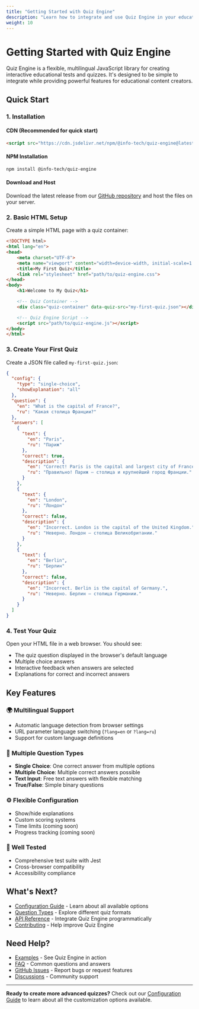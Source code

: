 ```yaml
---
title: "Getting Started with Quiz Engine"
description: "Learn how to integrate and use Quiz Engine in your educational projects"
weight: 10
---
```


# Getting Started with Quiz Engine

Quiz Engine is a flexible, multilingual JavaScript library for creating interactive educational tests and quizzes. It's designed to be simple to integrate while providing powerful features for educational content creators.

## Quick Start

### 1. Installation

#### CDN (Recommended for quick start)
```html
<script src="https://cdn.jsdelivr.net/npm/@info-tech/quiz-engine@latest/dist/quiz-engine.min.js"></script>
```

#### NPM Installation
```bash
npm install @info-tech/quiz-engine
```

#### Download and Host
Download the latest release from our [GitHub repository](https://github.com/info-tech-io/quiz) and host the files on your server.

### 2. Basic HTML Setup

Create a simple HTML page with a quiz container:

```html
<!DOCTYPE html>
<html lang="en">
<head>
    <meta charset="UTF-8">
    <meta name="viewport" content="width=device-width, initial-scale=1.0">
    <title>My First Quiz</title>
    <link rel="stylesheet" href="path/to/quiz-engine.css">
</head>
<body>
    <h1>Welcome to My Quiz</h1>

    <!-- Quiz Container -->
    <div class="quiz-container" data-quiz-src="my-first-quiz.json"></div>

    <!-- Quiz Engine Script -->
    <script src="path/to/quiz-engine.js"></script>
</body>
</html>
```

### 3. Create Your First Quiz

Create a JSON file called `my-first-quiz.json`:

```json
{
  "config": {
    "type": "single-choice",
    "showExplanation": "all"
  },
  "question": {
    "en": "What is the capital of France?",
    "ru": "Какая столица Франции?"
  },
  "answers": [
    {
      "text": {
        "en": "Paris",
        "ru": "Париж"
      },
      "correct": true,
      "description": {
        "en": "Correct! Paris is the capital and largest city of France.",
        "ru": "Правильно! Париж — столица и крупнейший город Франции."
      }
    },
    {
      "text": {
        "en": "London",
        "ru": "Лондон"
      },
      "correct": false,
      "description": {
        "en": "Incorrect. London is the capital of the United Kingdom.",
        "ru": "Неверно. Лондон — столица Великобритании."
      }
    },
    {
      "text": {
        "en": "Berlin",
        "ru": "Берлин"
      },
      "correct": false,
      "description": {
        "en": "Incorrect. Berlin is the capital of Germany.",
        "ru": "Неверно. Берлин — столица Германии."
      }
    }
  ]
}
```

### 4. Test Your Quiz

Open your HTML file in a web browser. You should see:
- The quiz question displayed in the browser's default language
- Multiple choice answers
- Interactive feedback when answers are selected
- Explanations for correct and incorrect answers

## Key Features

### 🌍 Multilingual Support
- Automatic language detection from browser settings
- URL parameter language switching (`?lang=en` or `?lang=ru`)
- Support for custom language definitions

### 🎯 Multiple Question Types
- **Single Choice**: One correct answer from multiple options
- **Multiple Choice**: Multiple correct answers possible
- **Text Input**: Free text answers with flexible matching
- **True/False**: Simple binary questions

### ⚙️ Flexible Configuration
- Show/hide explanations
- Custom scoring systems
- Time limits (coming soon)
- Progress tracking (coming soon)

### 🧪 Well Tested
- Comprehensive test suite with Jest
- Cross-browser compatibility
- Accessibility compliance

## What's Next?

- [Configuration Guide](/quiz/user-guide/configuration/) - Learn about all available options
- [Question Types](/quiz/user-guide/question-types/) - Explore different quiz formats
- [API Reference](/quiz/developer/api/) - Integrate Quiz Engine programmatically
- [Contributing](/quiz/contributing/) - Help improve Quiz Engine

## Need Help?

- [Examples](/quiz/examples/) - See Quiz Engine in action
- [FAQ](/quiz/faq/) - Common questions and answers
- [GitHub Issues](https://github.com/info-tech-io/quiz/issues) - Report bugs or request features
- [Discussions](https://github.com/info-tech-io/quiz/discussions) - Community support

---

**Ready to create more advanced quizzes?** Check out our [Configuration Guide](/quiz/user-guide/configuration/) to learn about all the customization options available.